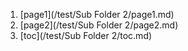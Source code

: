  1. [page1](/test/Sub Folder 2/page1.md)
 2. [page2](/test/Sub Folder 2/page2.md)
 3. [toc](/test/Sub Folder 2/toc.md)

